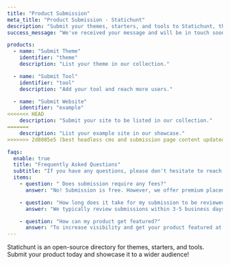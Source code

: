 ```yaml
---
title: "Product Submission"
meta_title: "Product Submission - Statichunt"
description: "Submit your themes, starters, and tools to Statichunt, the open-source directory for static site generators. Get featured and expand your reach today!"
success_message: "We've received your message and will be in touch soon"

products:
  - name: "Submit Theme"
    identifier: "theme"
    description: "List your theme in our collection."

  - name: "Submit Tool"
    identifier: "tool"
    description: "Add your tool and reach more users."

  - name: "Submit Website"
    identifier: "example"
<<<<<<< HEAD
    description: "Submit your site to be listed in our collection."
=======
    description: "List your example site in our showcase."
>>>>>>> 2d8085e5 (best headless cms and submission page content updated)

faqs:
  enable: true
  title: "Frequently Asked Questions"
  subtitle: "If you have any questions, please don't hesitate to reach out to us."
  items:
    - question: " Does submission require any fees?"
      answer: "No! Submission is free. However, we offer premium placement options for better visibility."

    - question: "How long does it take for my submission to be reviewed?"
      answer: "We typically review submissions within 3-5 business days."

    - question: "How can my product get featured?"
      answer: "To increase visibility and get your product featured at the top of our listings, consider becoming a sponsor. Check out our [become a sponsor](/become-a-sponsor) page for more details on premium placements."
---
```


Statichunt is an open-source directory for themes, starters, and tools. Submit your product today and showcase it to a wider audience!
